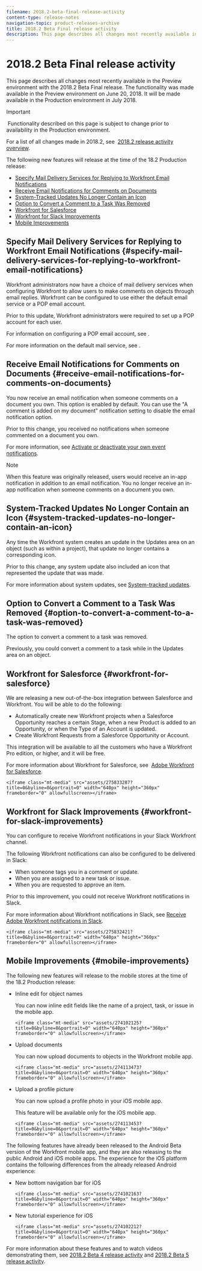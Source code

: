 ```yaml
---
filename: 2018.2-beta-final-release-activity
content-type: release-notes
navigation-topic: product-releases-archive
title: 2018.2 Beta Final release activity
description: This page describes all changes most recently available in the Preview environment with the 2018.2 Beta Final release. The functionality was made available in the Preview environment on June 20, 2018. It will be made available in the Production environment in July 2018.
---
```


# 2018.2 Beta Final release activity

This page describes all changes most recently available in the Preview environment with the 2018.2 Beta Final release.&nbsp;The functionality was made available in the Preview environment on June 20, 2018. It will be made available in&nbsp;the Production environment in July 2018.

>[!IMPORTANT]
>
>&nbsp;Functionality described on this page is subject to change prior to availability in the Production environment.

For a list of all changes made in 2018.2, see&nbsp; [2018.2 release activity overview](../../../../product-announcements/product-releases/quarterly-release-archive/2018.2-release-activity/2018.2-release-activity-overview.md).

The following new features will release at the time of the 18.2 Production release:

* [Specify Mail Delivery Services for Replying to Workfront Email Notifications](#specify-mail-delivery-services-for-replying-to-workfront-email-notifications) 
* [Receive Email Notifications for Comments on Documents](#receive-email-notifications-for-comments-on-documents) 
* [System-Tracked Updates No Longer Contain an Icon](#system-tracked-updates-no-longer-contain-an-icon) 
* [Option to Convert a Comment to a Task Was Removed](#option-to-convert-a-comment-to-a-task-was-removed) 
* [Workfront for Salesforce](#workfront-for-salesforce) 
* [Workfront for Slack Improvements](#workfront-for-slack-improvements) 
* [Mobile Improvements](#mobile-improvements)

## Specify Mail Delivery Services for Replying to Workfront Email Notifications {#specify-mail-delivery-services-for-replying-to-workfront-email-notifications}

Workfront administrators now have a choice of mail delivery services when configuring Workfront to allow users to make comments on objects through email replies. Workfront can be configured to use either the default email service or a POP email account.

Prior to this update, Workfront administrators were required to set up a POP account for each user.&nbsp;

For information on configuring a POP email account, see .

For more information on the default mail service, see .

## Receive Email Notifications for Comments on Documents {#receive-email-notifications-for-comments-on-documents}

You now receive an email notification when someone comments on a document you own. This option is enabled by default. You can use the "A comment is added on my document" notification setting to disable the email notification option.

Prior to this change, you received no notifications when someone commented on a document you own.&nbsp;

For more information, see [Activate or deactivate your own event notifications](../../../../workfront-basics/using-notifications/activate-or-deactivate-your-own-event-notifications.md).

>[!NOTE]
>
>When this feature was originally released, users would receive an in-app notification in addition to an email notification. You no longer receive an in-app notification when someone comments on a document you own.&nbsp;

## System-Tracked Updates No Longer Contain an Icon {#system-tracked-updates-no-longer-contain-an-icon}

Any time the Workfront system creates an update in the Updates area on an object (such as within a project), that update no longer contains a corresponding icon.

Prior to this change, any system update also included an icon that represented the update that was made.

For more information about system updates, see [System-tracked updates](../../../../administration-and-setup/set-up-workfront/system-tracked-update-feeds/system-tracked-update-feeds.md).

## Option to Convert a Comment to a Task Was Removed {#option-to-convert-a-comment-to-a-task-was-removed}

The option to&nbsp;convert a comment to a task was removed.

Previously, you could convert a comment to a task while in the Updates area on an object.

## Workfront for Salesforce {#workfront-for-salesforce}

We are releasing a new out-of-the-box integration between Salesforce and Workfront. You will be able to do the following:

* Automatically create new Workfront projects when a Salesforce Opportunity reaches a certain Stage, when a new Product is added to an Opportunity, or when the Type of an Account is updated.
* Create Workfront Requests from a Salesforce Opportunity or Account.

This integration will be available to all the customers who have a Workfront Pro edition, or higher, and it will be free.

For more information about Workfront for Salesforce, see&nbsp; [Adobe Workfront for Salesforce](../../../../workfront-integrations-and-apps/using-workfront-with-salesforce/workfront-for-salesforce.md).

```<iframe class="mt-media" src="assets/275833287?title=0&byline=0&portrait=0" width="640px" height="360px" frameborder="0" allowfullscreen></iframe>```

## Workfront for Slack Improvements {#workfront-for-slack-improvements}

You can configure to receive Workfront notifications in your Slack Workfront channel.

The following Workfront notifications can also be configured to be delivered in Slack:

* When someone tags you in a comment or update.
* When you are assigned to a new task or issue.
* When you are requested to approve an item.

Prior to this improvement, you could not receive Workfront notifications in Slack.

For more information about Workfront notifications in Slack, see [Receive Adobe Workfront notifications in Slack](../../../../workfront-integrations-and-apps/using-workfront-with-slack/receive-workfront-notifications-in-slack.md).

```<iframe class="mt-media" src="assets/275832421?title=0&byline=0&portrait=0" width="640px" height="360px" frameborder="0" allowfullscreen></iframe>```

## Mobile Improvements {#mobile-improvements}

The following new features will release to the mobile stores at the time of the 18.2 Production release:

* Inline edit for object names&nbsp;

  You can now inline edit fields like the name of a project, task, or issue in the mobile app.

  ```<iframe class="mt-media" src="assets/274102125?title=0&byline=0&portrait=0" width="640px" height="360px" frameborder="0" allowfullscreen></iframe>``` 

* Upload documents&nbsp;

  You can now upload documents to objects in the Workfront mobile app.

  ```<iframe class="mt-media" src="assets/274113473?title=0&byline=0&portrait=0" width="640px" height="360px" frameborder="0" allowfullscreen></iframe>``` 

* Upload a profile picture&nbsp;

  You can now upload a profile photo in your iOS mobile app.

  This feature will be available only for the iOS mobile app.

  ```<iframe class="mt-media" src="assets/274113453?title=0&byline=0&portrait=0" width="640px" height="360px" frameborder="0" allowfullscreen></iframe>```

The following features have already been released to the Android Beta version of the Workfront mobile app, and they are also releasing to the public Android and iOS mobile apps. The experience for the iOS platform contains the following differences from the already released Android experience:

* New bottom navigation bar for iOS&nbsp;

  ```<iframe class="mt-media" src="assets/274102163?title=0&byline=0&portrait=0" width="640px" height="360px" frameborder="0" allowfullscreen></iframe>``` 

* New tutorial experience for iOS&nbsp;

  ```<iframe class="mt-media" src="assets/274102212?title=0&byline=0&portrait=0" width="640px" height="360px" frameborder="0" allowfullscreen></iframe>```

For more information about these features and to watch videos demonstrating them, see [2018.2 Beta 4 release activity](../../../../product-announcements/product-releases/quarterly-release-archive/2018.2-release-activity/2018.2-beta-4-release-activity.md) and [2018.2 Beta 5 release activity](../../../../product-announcements/product-releases/quarterly-release-archive/2018.2-release-activity/2018.2-beta-5-release-activity.md).
